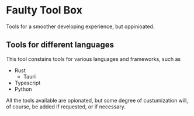 # Faulty Tool Box

Tools for a smoother developing experience, but oppinioated.

## Tools for different languages

This tool constains tools for various languages and frameworks, such as

- Rust
  - Tauri
- Typescript
- Python

All the tools available are opionated, but some degree of custumization will, of course, be added if requested, or if necessary.
